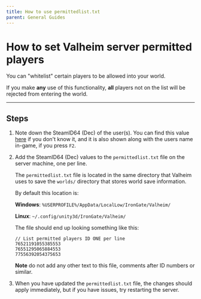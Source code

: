 ```yaml
---
title: How to use permittedlist.txt
parent: General Guides
---
```


# How to set Valheim server permitted players

You can "whitelist" certain players to be allowed into your world.

If you make **any** use of this functionality, **all** players not on the list will be rejected from entering the world.

---

## Steps

1. Note down the SteamID64 (Dec) of the user(s). You can find this value [here](https://steamidfinder.com/) if you don't know it, and it is also shown along with the users name in-game, if you press `F2`.

2. Add the SteamID64 (Dec) values to the `permittedlist.txt` file on the server machine, one per line.

	The `permittedlist.txt` file is located in the same directory that Valheim uses to save the `worlds/` directory that stores world save information.

	By default this location is:

	**Windows**: `%USERPROFILE%/AppData/LocalLow/IronGate/Valheim/`

	**Linux**: `~/.config/unity3d/IronGate/Valheim/`

	The file should end up looking something like this:

	```
	// List permitted players ID ONE per line
	76521191055385553
	76551295065884553
	77556392054375653
	```

	**Note** do not add any other text to this file, comments after ID numbers or similar.

3. When you have updated the `permittedlist.txt` file, the changes should apply immediately, but if you have issues, try restarting the server.
